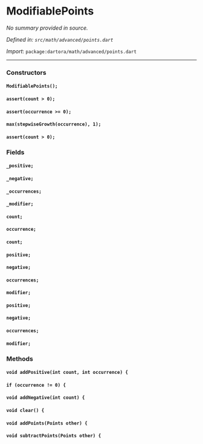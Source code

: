 # ModifiablePoints

_No summary provided in source._

_Defined in: `src/math/advanced/points.dart`_

_Import_: `package:dartora/math/advanced/points.dart`


---


### Constructors

#### `ModifiablePoints();`



#### `assert(count > 0);`



#### `assert(occurrence >= 0);`



#### `max(stepwiseGrowth(occurrence), 1);`



#### `assert(count > 0);`



### Fields

#### `_positive;`



#### `_negative;`



#### `_occurrences;`



#### `_modifier;`



#### `count;`



#### `occurrence;`



#### `count;`



#### `positive;`



#### `negative;`



#### `occurrences;`



#### `modifier;`



#### `positive;`



#### `negative;`



#### `occurrences;`



#### `modifier;`





### Methods

#### `void addPositive(int count, int occurrence) {`



#### `if (occurrence != 0) {`



#### `void addNegative(int count) {`



#### `void clear() {`



#### `void addPoints(Points other) {`



#### `void subtractPoints(Points other) {`


